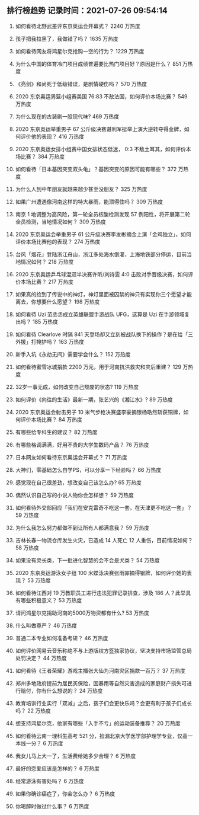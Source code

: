 
## 排行榜趋势 记录时间：2021-07-26 09:54:14
  
  1. 如何看待北野武差评东京奥运会开幕式？ 2240 万热度
    
  2. 孩子把我拉黑了，我做错了吗？ 1635 万热度
    
  3. 如何看待网友将鸿星尔克抢购一空的行为？ 1229 万热度
    
  4. 为什么中国的体育冷门项目成绩普遍要比热门项目好？原因是什么？ 851 万热度
    
  5. 《亮剑》和尚死于低级错误，是剧情硬伤吗？ 570 万热度
    
  6. 2020 东京奥运男篮小组赛美国 76:83 不敌法国，如何评价本场比赛？ 549 万热度
    
  7. 为什么现在的古装剧一股现代味? 469 万热度
    
  8. 2020 东京奥运举重男子 67 公斤级决赛谌利军挺举上演大逆转夺得金牌，如何评价他的表现？ 416 万热度
    
  9. 2020 东京奥运女排小组赛中国女排状态低迷， 0:3 不敌土耳其，如何评价本场比赛？ 384 万热度
    
  10. 如何看待「日本基因突变双头龟」？基因突变的原因可能有哪些？ 372 万热度
    
  11. 为什么人到中年朋友就越来越少甚至没朋友？ 325 万热度
    
  12. 如果广州遭遇像河南这样的特大暴雨，能顶得住吗？ 309 万热度
    
  13. 南京 1 地调整为高风险，第一轮全员核酸检测发现 57 例阳性，将开展第二轮全员检测，当地情况如何？ 309 万热度
    
  14. 2020 东京奥运会举重男子 61 公斤级决赛李发彬摘金上演「金鸡独立」，如何评价本场比赛他的表现？ 274 万热度
    
  15. 台风「烟花」登陆浙江舟山，浙江多处海水倒灌，上海地铁部分停运，目前当地情况如何？ 218 万热度
    
  16. 2020 东京奥运乒乓球混双半决赛许昕/刘诗雯 4:0 击败对手晋级决赛，如何评价本场比赛？ 217 万热度
    
  17. 如果真的捡到了传说中的神灯，神灯里面被囚禁的神只有实现你三个愿望才能离去，你想要什么愿望？ 198 万热度
    
  18. 如何看待 Uzi 范丞丞成立英雄联盟手游战队 UFG，这算是 Uzi 在手游领域复出吗？ 185 万热度
    
  19. 如何看待 Clearlove 时隔 841 天登场却又立刻被战队换下的操作？是在给「三外援」打掩护吗？ 163 万热度
    
  20. 新手入坑《永劫无间》需要学会什么？ 152 万热度
    
  21. 如何看待蜜雪冰城捐款 2200 万元，用于河南抗洪救灾和灾后重建？ 129 万热度
    
  22. 32岁一事无成，如何改变自己颓废的状态? 119 万热度
    
  23. 如何评价《向往的生活》最新一期，张艺兴的《湘江水》? 89 万热度
    
  24. 2020 东京奥运会射击男子 10 米气步枪决赛盛李豪摘银杨皓然斩获铜牌，如何评价本场比赛？ 84 万热度
    
  25. 有哪些给专科生的建议？ 82 万热度
    
  26. 有哪些格调满满，好用不贵的大学生数码产品？ 76 万热度
    
  27. 日本网友如何看待东京奥运会开幕式？ 71 万热度
    
  28. 大神们，零基础怎么自学PS，可以分享一下经验吗？ 66 万热度
    
  29. 感觉现在自己很差劲，想改变自己该怎么办? 65 万热度
    
  30. 偶然认识自己写的小说人物你会怎样想？ 59 万热度
    
  31. 如何看待外交部回应「我们在安克雷奇不吃这一套，在天津更不吃这一套」？ 59 万热度
    
  32. 为什么我怎么努力都做不到让所有人都满意我？ 59 万热度
    
  33. 吉林长春一物流仓库发生火灾，已造成 14 人死亡 12 人重伤，目前情况如何？ 58 万热度
    
  34. 如果没有灵长类，下一批进化智慧的会不会是犬类？ 54 万热度
    
  35. 2020 东京奥运游泳女子组 100 米蝶泳决赛张雨霏摘得银牌，如何评价她的表现？ 53 万热度
    
  36. 如何看待江西对 19 万教职员工进行违法犯罪记录排查，涉及 186 人？此举具有哪些积极意义？ 53 万热度
    
  37. 请问鸿星尔克捐助河南的5000万物资都有什么? 53 万热度
    
  38. 什么叫做尊严？ 46 万热度
    
  39. 普通二本专业如何准备考研？ 46 万热度
    
  40. 如何评价网易云音乐称绝不与上游版权方签独家协议，坚决支持市场监管总局处罚决定？ 44 万热度
    
  41. 如何看待《王者荣耀》游戏主播张大仙为河南灾区捐款一百万？ 37 万热度
    
  42. 郑州多地政府提前为居民买保险，因暴雨等自然灾害造成的家庭财产损失可进行赔付，你有什么想说的？ 24 万热度
    
  43. 教育培训行业实行「双减」之后，孩子们会更快乐吗？会更有利于孩子们成长吗？ 22 万热度
    
  44. 想支持鸿星尔克，他家有哪些「入手不亏」的运动装备推荐？ 20 万热度
    
  45. 如何看待云南一理科生高考 521 分，捡漏北京大学医学部护理学专业，仅高一本线一分？ 6 万热度
    
  46. 我女儿马上大一了，生活费给她多少合理？ 6 万热度
    
  47. 最好的恋爱应该是怎样的？ 6 万热度
    
  48. 经常游泳有害处吗？ 6 万热度
    
  49. 如果你确诊癌症了，你会怎么办？ 6 万热度
    
  50. 你喝醉时做过什么事？ 6 万热度
    